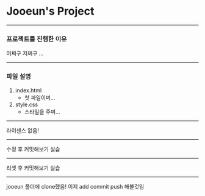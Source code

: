 # Jooeun's Project

--------------
### 프로젝트를 진행한 이유
어쩌구 저쩌구 ...

-------------

### 파일 설명
1. index.html
    - 첫 파일이며...
2. style.css
    - 스타일을 주며...

-----------------

라이센스 없음!

-----------------

수정 후 커밋해보기 실습 
    
-----------------

리셋 후 커밋해보기 실습

-----------------

jooeun 폴더에 clone했음!
이제 add commit push 해볼것임

